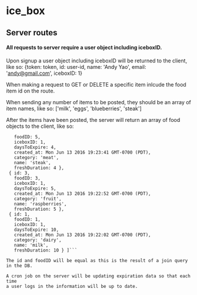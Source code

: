 # ice_box

## Server routes

#### All requests to server require a user object including iceboxID.

 Upon signup a user object including iceboxID will be returned to the client,
 like so: {token: token, id: user-id, name: 'Andy Yao', email: 'andy@gmail.com', iceboxID: 1}

 When making a request to GET or DELETE a specific item
 inlcude the food item id on the route.

 When sending any number of items to be posted, they should 
 be an array of item names, like so: ['milk', 'eggs', 'blueberries', 'steak']

 After the items have been posted, the server will return an array
 of food objects to the client, like so:

 ```[ { id: 5,
    foodID: 5,
    iceboxID: 1,
    daysToExpire: 4,
    created_at: Mon Jun 13 2016 19:23:41 GMT-0700 (PDT),
    category: 'meat',
    name: 'steak',
    freshDuration: 4 },
  { id: 3,
    foodID: 3,
    iceboxID: 1,
    daysToExpire: 5,
    created_at: Mon Jun 13 2016 19:22:52 GMT-0700 (PDT),
    category: 'fruit',
    name: 'raspberries',
    freshDuration: 5 },
  { id: 1,
    foodID: 1,
    iceboxID: 1,
    daysToExpire: 10,
    created_at: Mon Jun 13 2016 19:22:02 GMT-0700 (PDT),
    category: 'dairy',
    name: 'milk',
    freshDuration: 10 } ]```

 The id and foodID will be equal as this is the result of a join query in the DB.

 A cron job on the server will be updating expiration data so that each time
 a user logs in the information will be up to date.


